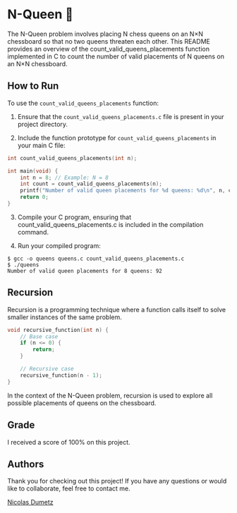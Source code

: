 # N-Queen 👑

The N-Queen problem involves placing N chess queens on an N×N chessboard so that no two queens threaten each other. This README provides an overview of the count_valid_queens_placements function implemented in C to count the number of valid placements of N queens on an N×N chessboard.

## How to Run

To use the `count_valid_queens_placements` function:

1. Ensure that the `count_valid_queens_placements.c` file is present in your project directory.

2. Include the function prototype for `count_valid_queens_placements` in your main C file:

```c
int count_valid_queens_placements(int n);

int main(void) {
    int n = 8; // Example: N = 8
    int count = count_valid_queens_placements(n);
    printf("Number of valid queen placements for %d queens: %d\n", n, count);
    return 0;
}
```

3. Compile your C program, ensuring that count_valid_queens_placements.c is included in the compilation command.

4. Run your compiled program:

```shell
$ gcc -o queens queens.c count_valid_queens_placements.c
$ ./queens
Number of valid queen placements for 8 queens: 92
```

## Recursion
Recursion is a programming technique where a function calls itself to solve smaller instances of the same problem.

```c
void recursive_function(int n) {
    // Base case
    if (n <= 0) {
        return;
    }

    // Recursive case
    recursive_function(n - 1);
}
```
In the context of the N-Queen problem, recursion is used to explore all possible placements of queens on the chessboard.

## Grade

I received a score of 100% on this project.

## Authors
Thank you for checking out this project! If you have any questions or would like to collaborate, feel free to contact me.

[Nicolas Dumetz](mailto:nicolasdumetzpro@gmail.com)
